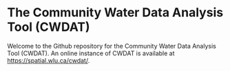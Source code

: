 # The Community Water Data Analysis Tool (CWDAT)
Welcome to the Github repository for the Community Water Data Analysis Tool (CWDAT). An online instance of CWDAT is available at https://spatial.wlu.ca/cwdat/. 
